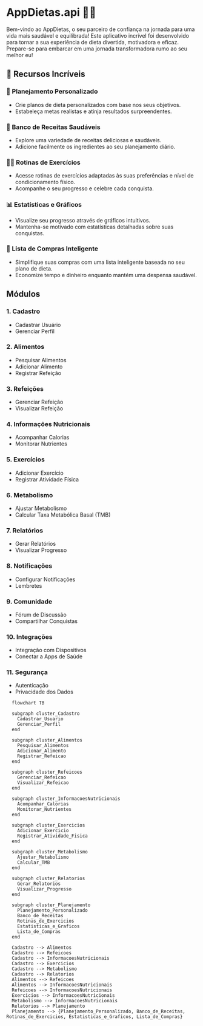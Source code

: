 # AppDietas.api 🍏💪

Bem-vindo ao AppDietas, o seu parceiro de confiança na jornada para uma vida mais saudável e equilibrada! Este aplicativo incrível foi desenvolvido para tornar a sua experiência de dieta divertida, motivadora e eficaz. Prepare-se para embarcar em uma jornada transformadora rumo ao seu melhor eu!

## 🌟 Recursos Incríveis

### 📅 Planejamento Personalizado
- Crie planos de dieta personalizados com base nos seus objetivos.
- Estabeleça metas realistas e atinja resultados surpreendentes.

### 🥗 Banco de Receitas Saudáveis
- Explore uma variedade de receitas deliciosas e saudáveis.
- Adicione facilmente os ingredientes ao seu planejamento diário.

### 🏋️‍♂️ Rotinas de Exercícios
- Acesse rotinas de exercícios adaptadas às suas preferências e nível de condicionamento físico.
- Acompanhe o seu progresso e celebre cada conquista.

### 📊 Estatísticas e Gráficos
- Visualize seu progresso através de gráficos intuitivos.
- Mantenha-se motivado com estatísticas detalhadas sobre suas conquistas.

### 🛒 Lista de Compras Inteligente
- Simplifique suas compras com uma lista inteligente baseada no seu plano de dieta.
- Economize tempo e dinheiro enquanto mantém uma despensa saudável.

## Módulos

### 1. Cadastro
- Cadastrar Usuário
- Gerenciar Perfil

### 2. Alimentos
- Pesquisar Alimentos
- Adicionar Alimento
- Registrar Refeição

### 3. Refeições
- Gerenciar Refeição
- Visualizar Refeição

### 4. Informações Nutricionais
- Acompanhar Calorias
- Monitorar Nutrientes

### 5. Exercícios
- Adicionar Exercício
- Registrar Atividade Física

### 6. Metabolismo
- Ajustar Metabolismo
- Calcular Taxa Metabólica Basal (TMB)

### 7. Relatórios
- Gerar Relatórios
- Visualizar Progresso

### 8. Notificações
- Configurar Notificações
- Lembretes

### 9. Comunidade
- Fórum de Discussão
- Compartilhar Conquistas

### 10. Integrações
- Integração com Dispositivos
- Conectar a Apps de Saúde

### 11. Segurança
- Autenticação
- Privacidade dos Dados

```mermaid
  flowchart TB
  
  subgraph cluster_Cadastro
    Cadastrar_Usuario
    Gerenciar_Perfil
  end
  
  subgraph cluster_Alimentos
    Pesquisar_Alimentos
    Adicionar_Alimento
    Registrar_Refeicao
  end
  
  subgraph cluster_Refeicoes
    Gerenciar_Refeicao
    Visualizar_Refeicao
  end
  
  subgraph cluster_InformacoesNutricionais
    Acompanhar_Calorias
    Monitorar_Nutrientes
  end
  
  subgraph cluster_Exercicios
    Adicionar_Exercicio
    Registrar_Atividade_Fisica
  end
  
  subgraph cluster_Metabolismo
    Ajustar_Metabolismo
    Calcular_TMB
  end
  
  subgraph cluster_Relatorios
    Gerar_Relatorios
    Visualizar_Progresso
  end
  
  subgraph cluster_Planejamento
    Planejamento_Personalizado
    Banco_de_Receitas
    Rotinas_de_Exercicios
    Estatisticas_e_Graficos
    Lista_de_Compras
  end
  
  Cadastro --> Alimentos
  Cadastro --> Refeicoes
  Cadastro --> InformacoesNutricionais
  Cadastro --> Exercicios
  Cadastro --> Metabolismo
  Cadastro --> Relatorios
  Alimentos --> Refeicoes
  Alimentos --> InformacoesNutricionais
  Refeicoes --> InformacoesNutricionais
  Exercicios --> InformacoesNutricionais
  Metabolismo --> InformacoesNutricionais
  Relatorios --> Planejamento
  Planejamento --> {Planejamento_Personalizado, Banco_de_Receitas, Rotinas_de_Exercicios, Estatisticas_e_Graficos, Lista_de_Compras}
```
